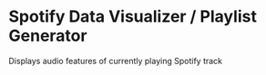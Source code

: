 # Spotify Data Visualizer / Playlist Generator

Displays audio features of currently playing Spotify track
